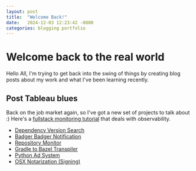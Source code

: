 ```yaml
---
layout: post
title:  "Welcome Back!"
date:   2024-12-03 12:23:42 -0800
categories: blogging portfolio
---
```


# Welcome back to the real world


Hello All, I'm trying to get back into the swing of things by creating blog posts about my work and what I've been learning recently. 

## Post Tableau blues

Back on the job market again, so I've got a new set of projects to talk about :)
Here's a [fullstack monitoring tutorial][Monitoring] that deals with observability.


[Monitoring]: https://dev.to/gideonisbuilding/deploying-a-fullstack-application-with-monitoring-a-comprehensive-guide-38f4?context=digest

* [Dependency Version Search](https://github.com/tazzledazzle/dependency-version-search)
* [Badger Badger Notification](https://github.com/tazzledazzle/Badger-badger-notifications)
* [Repository Monitor](https://github.com/tazzledazzle/repo-monitor)
* [Gradle to Bazel Transpiler](https://github.com/tazzledazzle/g2b-transpiler)
* [Python Ad System]( https://github.com/tazzledazzle/py-ad-sys)
* [OSX Notarization (Signing)](https://github.com/tazzledazzle/osx-notarization)

